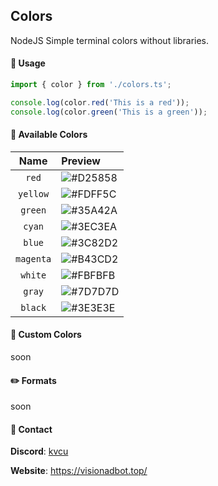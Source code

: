 ## Colors
NodeJS Simple terminal colors without libraries.
#### 🔧 Usage
```ts
import { color } from './colors.ts';

console.log(color.red('This is a red'));
console.log(color.green('This is a green'));
```

#### 🎨 Available Colors
| Name | Preview |
| :---: | :--- |
| `red` | ![#D25858](https://placehold.co/15x15/D25858/D25858.png) | 
| `yellow` | ![#FDFF5C](https://placehold.co/15x15/FDFF5C/FDFF5C.png) |
| `green`| ![#35A42A](https://placehold.co/15x15/35A42A/35A42A.png) |
| `cyan` | ![#3EC3EA](https://placehold.co/15x15/3EC3EA/3EC3EA.png) | 
| `blue` | ![#3C82D2](https://placehold.co/15x15/3C82D2/3C82D2.png) |
| `magenta` | ![#B43CD2](https://placehold.co/15x15/B43CD2/B43CD2.png) |
| `white` | ![#FBFBFB](https://placehold.co/15x15/FBFBFB/FBFBFB.png) |
| `gray` | ![#7D7D7D](https://placehold.co/15x15/7D7D7D/7D7D7D.png) | 
| `black` | ![#3E3E3E](https://placehold.co/15x15/3E3E3E/3E3E3E.png) |
#### 💎 Custom Colors
soon
#### ✏️ Formats
soon


#### 📖 Contact
**Discord**: [kvcu](https://discordapp.com/users/927328599000875088)

**Website**: https://visionadbot.top/
